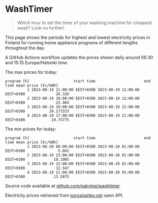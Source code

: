 
# WashTimer

> Which hour to set the timer of your washing machine for cheapest wash? Look no further!

This page shows the periods for highest and lowest electricity prices in Finland 
for running home appliance programs of different lengths throughout the day. 

A GitHub Actions workflow updates the prices shown daily around 06:30 and 15:15 Europe/Helsinki time.

The max prices for today:

	program [h]                    start time                      end time mean price [€c/kWh]
	          1 2023-08-19 11:00:00 EEST+0300 2023-08-19 12:00:00 EEST+0300              26.326
	          2 2023-08-19 10:00:00 EEST+0300 2023-08-19 12:00:00 EEST+0300              22.464
	          3 2023-08-19 19:00:00 EEST+0300 2023-08-19 22:00:00 EEST+0300           20.173333
	          4 2023-08-19 17:00:00 EEST+0300 2023-08-19 21:00:00 EEST+0300            19.75775

The min prices for today:

	program [h]                    start time                      end time mean price [€c/kWh]
	          1 2023-08-20 00:00:00 EEST+0300 2023-08-20 01:00:00 EEST+0300               5.041
	          2 2023-08-19 23:00:00 EEST+0300 2023-08-20 01:00:00 EEST+0300             10.1905
	          3 2023-08-19 22:00:00 EEST+0300 2023-08-20 01:00:00 EEST+0300              12.547
	          4 2023-08-19 21:00:00 EEST+0300 2023-08-20 01:00:00 EEST+0300             13.5875


Source code available at [github.com/nakytoe/washtimer](https://github.com/nakytoe/washtimer).

Electricity prices retrieved from [porssisahko.net](https://porssisahko.net/api) open API.
